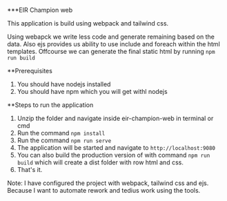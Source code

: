 

***EIR Champion web

This application is build using webpack and tailwind css. 

Using webapck we write less code and generate remaining based on the data. 
Also ejs provides us ability to use include and foreach within the html templates.
Offcourse we can generate the final static html by running `npm run build`


**Prerequisites
1. You should have nodejs installed
2. You should have npm which you will get withl nodejs

**Steps to run the application
1. Unzip the folder and navigate inside eir-champion-web in terminal or cmd
2. Run the command `npm install`
3. Run the command `npm run serve`
4. The application will be started and navigate to `http://localhost:9080`
5. You can also build the production version of with command `npm run build` which will create a dist folder with row html and css.
6. That's it.


Note: I have configured the project with webpack, tailwind css and ejs. Because I want to automate rework and tedius work using the tools.




